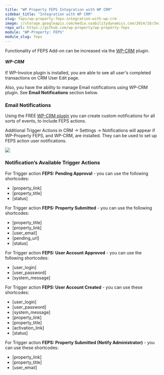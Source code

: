 ```yaml
---
title: "WP Property FEPS Integration with WP CRM"
sidebar_title: "Integration with WP CRM"
slug: feps/wp-property-feps-integration-with-wp-crm
image: //storage.googleapis.com/media.usabilitydynamics.com/2014/10/3ea55b73-wpproperty-extension-feps-icon-300x300.png
repo_url: https://github.com/wp-property/wp-property-feps
module: "WP-Property: FEPS"
module_slug: feps
---
```


Functionality of FEPS Add-on can be increased via the [WP-CRM](https://www.usabilitydynamics.com/product/wp-crm/) plugin.

#### _WP-CRM_

If WP-Invoice plugin is installed, you are able to see all user's completed transactions on CRM User Edit page.

Also, you have the ability to manage Email notifications using WP-CRM plugin. See **Email Notifications** section below.

### Email Notifications

Using the FREE [WP-CRM plugin](https://www.usabilitydynamics.com/product/wp-crm/) you can create custom notifications for all sorts of events, to include FEPS actions.

Additional Trigger Actions in CRM -> Settings -> Notifications will appear if WP-Property FEPS, and WP-CRM, are installed. They can be used to set up FEPS action user notifications.

![](https://storage.googleapis.com/media.usabilitydynamics.com/2012/07/WP-CRM_Integration.png)

### Notification’s Available Trigger Actions

For Trigger action **FEPS: Pending Approval** - you can use the following shortcodes:
* [property_link]
* [property_title]
* [status]

For Trigger action **FEPS: Property Submitted** - you can use the following shortcodes:
* [property_title]
* [property_link]
* [user_email]
* [pending_url]
* [status]

For Trigger action **FEPS: User Account Approved** - you can use the following shortcodes:
* [user_login]
* [user_password]
* [system_message]

For Trigger action **FEPS: User Account Created** - you can use these shortcodes:
* [user_login]
* [user_password]
* [system_message]
* [property_link]
* [property_title]
* [activation_link]
* [status]

For Trigger action **FEPS: Property Submitted (Notify Administrator)** - you can use these shortcodes:
* [property_link]
* [property_title]
* [user_email]

